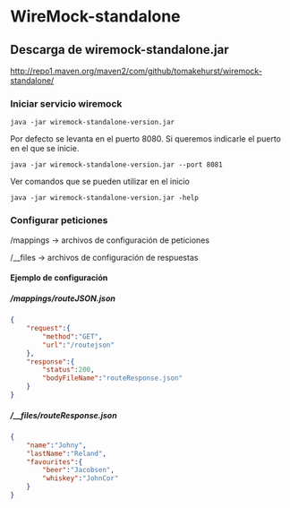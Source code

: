 # WireMock-standalone

## Descarga de wiremock-standalone.jar
http://repo1.maven.org/maven2/com/github/tomakehurst/wiremock-standalone/

### Iniciar servicio wiremock
```shell
java -jar wiremock-standalone-version.jar 
```
Por defecto se levanta en el puerto 8080. Si queremos indicarle el puerto en el que se inicie.
```shell
java -jar wiremock-standalone-version.jar --port 8081
```
Ver comandos que se pueden utilizar en el inicio
```
java -jar wiremock-standalone-version.jar -help
```

### Configurar peticiones
/mappings -> archivos de configuración de peticiones

/__files -> archivos de configuración de respuestas

#### Ejemplo de configuración
##### /mappings/routeJSON.json

```json
{
	"request":{
		"method":"GET",
		"url":"/routejson"
	},
	"response":{
		"status":200,
		"bodyFileName":"routeResponse.json"
	}
}
```
##### /__files/routeResponse.json
```json
{
	"name":"Johny",
	"lastName":"Reland",
	"favourites":{
		"beer":"Jacobsen",
		"whiskey":"JohnCor"
	}
}
```

